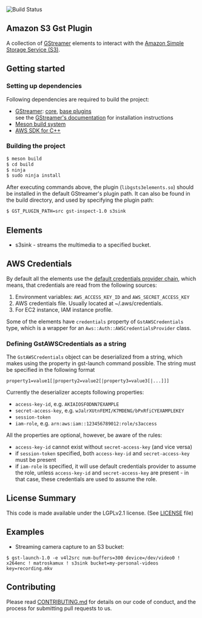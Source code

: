 ![Build Status](https://github.com/amzn/amazon-s3-gst-plugin/actions/workflows/c-cpp.yml/badge.svg)

## Amazon S3 Gst Plugin

A collection of [GStreamer](https://gstreamer.freedesktop.org/) elements to interact
with the [Amazon Simple Storage Service (S3)](https://aws.amazon.com/s3/).

## Getting started
### Setting up dependencies
Following dependencies are required to build the project:
 * [GStreamer](https://gstreamer.freedesktop.org/): [core](https://gitlab.freedesktop.org/gstreamer/gstreamer), [base plugins](https://gitlab.freedesktop.org/gstreamer/gst-plugins-base)  
 see the [GStreamer's documentation](https://gstreamer.freedesktop.org/documentation/installing/index.html?gi-language=c) for installation instructions
 * [Meson build system](https://mesonbuild.com/)
 * [AWS SDK for C++](https://aws.amazon.com/sdk-for-cpp/)

### Building the project
```bash
$ meson build
$ cd build
$ ninja
$ sudo ninja install
```
After executing commands above, the plugin (`libgsts3elements.so`) should be installed in the default GStreamer's plugin path. It can also be found in the build directory, and used by specifying the plugin path:
```bash 
$ GST_PLUGIN_PATH=src gst-inspect-1.0 s3sink
```

## Elements
* s3sink - streams the multimedia to a specified bucket.

## AWS Credentials
By default all the elements use the [default credentials provider chain](https://sdk.amazonaws.com/cpp/api/0.14.3/class_aws_1_1_auth_1_1_default_a_w_s_credentials_provider_chain.html), which means, that credentials are read from the following sources:

1. Environment variables: `AWS_ACCESS_KEY_ID` and `AWS_SECRET_ACCESS_KEY`
1. AWS credentials file. Usually located at ~/.aws/credentials.
1. For EC2 instance, IAM instance profile.

Some of the elements have `credentials` property of `GstAWSCredentials` type, which is a wrapper for an `Aws::Auth::AWSCredentialsProvider` class.

### Defining GstAWSCredentials as a string
The `GstAWSCredentials` object can be deserialized from a string, which makes using the property in gst-launch command possible. The string must be specified in the following format
```
property1=value1[|property2=value2[|property3=value3[|...]]]
```
Currently the deserializer accepts following properties:

* `access-key-id`, e.g. `AKIAIOSFODNN7EXAMPLE`
* `secret-access-key`, e.g. `wJalrXUtnFEMI/K7MDENG/bPxRfiCYEXAMPLEKEY`
* `session-token`
* `iam-role`, e.g. `arn:aws:iam::123456789012:role/s3access`

All the properties are optional, however, be aware of the rules:

* `access-key-id` cannot exist without `secret-access-key` (and vice versa)
* if `session-token` specified, both `access-key-id` and `secret-access-key` must be present
* if `iam-role` is specified, it will use default credentials provider to assume the role, unless `access-key-id` and `secret-access-key` are present - in that case, these credentials are used to assume the role.

## License Summary
This code is made available under the LGPLv2.1 license.
(See [LICENSE](LICENSE) file)

## Examples
* Streaming camera capture to an S3 bucket:
```
$ gst-launch-1.0 -e v4l2src num-buffers=300 device=/dev/video0 ! x264enc ! matroskamux ! s3sink bucket=my-personal-videos key=recording.mkv
```

## Contributing
Please read [CONTRIBUTING.md](CONTRIBUTING.md) for details on our code of conduct, and the process for submitting pull requests to us.
